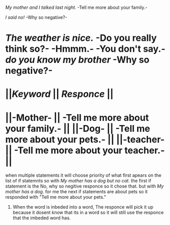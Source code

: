 *My mother and I talked last night.*
-Tell me more about your family.-

*I said no!*
-Why so negative?-

*The weather is nice.*
-Do you really think so?-
-Hmmm.-
-You don't say.-
*do you know my brother*
-Why so negative?-
===================================================
||*Keyword* ||           *Responce*              ||
===================================================
||-Mother-  || -Tell me more about your family.- ||
||-Dog-     || -Tell me more about your pets.-   ||
||-teacher- || -Tell me more about your teacher.-||
===================================================

when multiple statements it will choose priority of what first apears on the list of if statemnts so with *My mother has a dog but no cat.* the first if statement is the No, why so negitive responce so it chose that. but with *My mother has a dog.* for me the next if statements are about pets so it responded with "Tell me more about your pets."

1) When the word is inbeded into a word, The responce will pick it up because it dosent know that its in a word so it will still use the responce that the imbeded word has.